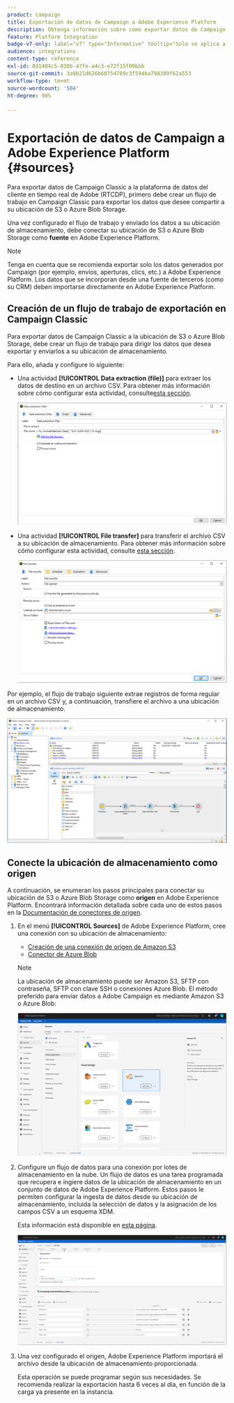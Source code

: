 ```yaml
---
product: campaign
title: Exportación de datos de Campaign a Adobe Experience Platform
description: Obtenga información sobre cómo exportar datos de Campaign Classic a Adobe Experience Platform
feature: Platform Integration
badge-v7-only: label="v7" type="Informative" tooltip="Solo se aplica a Campaign Classic v7"
audience: integrations
content-type: reference
exl-id: 8d1404c5-030b-47fe-a4c3-e72f15f09bbb
source-git-commit: 3a9b21d626b60754789c3f594ba798309f62a553
workflow-type: tm+mt
source-wordcount: '504'
ht-degree: 98%

---
```


# Exportación de datos de Campaign a Adobe Experience Platform {#sources}



Para exportar datos de Campaign Classic a la plataforma de datos del cliente en tiempo real de Adobe (RTCDP), primero debe crear un flujo de trabajo en Campaign Classic para exportar los datos que desee compartir a su ubicación de S3 o Azure Blob Storage.

Una vez configurado el flujo de trabajo y enviado los datos a su ubicación de almacenamiento, debe conectar su ubicación de S3 o Azure Blob Storage como **fuente** en Adobe Experience Platform.

>[!NOTE]
>
>Tenga en cuenta que se recomienda exportar solo los datos generados por Campaign (por ejemplo, envíos, aperturas, clics, etc.) a Adobe Experience Platform. Los datos que se incorporan desde una fuente de terceros (como su CRM) deben importarse directamente en Adobe Experience Platform.

## Creación de un flujo de trabajo de exportación en Campaign Classic

Para exportar datos de Campaign Classic a la ubicación de S3 o Azure Blob Storage, debe crear un flujo de trabajo para dirigir los datos que desea exportar y enviarlos a su ubicación de almacenamiento.

Para ello, añada y configure lo siguiente:

* Una actividad **[!UICONTROL Data extraction (file)]** para extraer los datos de destino en un archivo CSV. Para obtener más información sobre cómo configurar esta actividad, consulte[esta sección](../../workflow/using/extraction--file-.md).

  ![](assets/rtcdp-extract-file.png)

* Una actividad **[!UICONTROL File transfer]** para transferir el archivo CSV a su ubicación de almacenamiento. Para obtener más información sobre cómo configurar esta actividad, consulte [esta sección](../../workflow/using/file-transfer.md).

  ![](assets/rtcdp-file-transfer.png)

Por ejemplo, el flujo de trabajo siguiente extrae registros de forma regular en un archivo CSV y, a continuación, transfiere el archivo a una ubicación de almacenamiento.

![](assets/aep-export.png)

## Conecte la ubicación de almacenamiento como origen

A continuación, se enumeran los pasos principales para conectar su ubicación de S3 o Azure Blob Storage como **origen** en Adobe Experience Platform. Encontrará información detallada sobre cada uno de estos pasos en la [Documentación de conectores de origen](https://experienceleague.adobe.com/docs/experience-platform/sources/home.html?lang=es).

1. En el menú **[!UICONTROL Sources]** de Adobe Experience Platform, cree una conexión con su ubicación de almacenamiento:

   * [Creación de una conexión de origen de Amazon S3](https://experienceleague.adobe.com/docs/experience-platform/sources/ui-tutorials/create/cloud-storage/s3.html?lang=es)
   * [Conector de Azure Blob](https://experienceleague.adobe.com/docs/experience-platform/sources/connectors/cloud-storage/blob.html?lang=es)

   >[!NOTE]
   >
   >La ubicación de almacenamiento puede ser Amazon S3, SFTP con contraseña, SFTP con clave SSH o conexiones Azure Blob. El método preferido para enviar datos a Adobe Campaign es mediante Amazon S3 o Azure Blob:

   ![](assets/rtcdp-connector.png)

1. Configure un flujo de datos para una conexión por lotes de almacenamiento en la nube. Un flujo de datos es una tarea programada que recupera e ingiere datos de la ubicación de almacenamiento en un conjunto de datos de Adobe Experience Platform. Estos pasos le permiten configurar la ingesta de datos desde su ubicación de almacenamiento, incluida la selección de datos y la asignación de los campos CSV a un esquema XDM.

   Esta información está disponible en [esta página](https://experienceleague.adobe.com/docs/experience-platform/sources/ui-tutorials/dataflow/cloud-storage.html?lang=es).

   ![](assets/rtcdp-map-xdm.png)

1. Una vez configurado el origen, Adobe Experience Platform importará el archivo desde la ubicación de almacenamiento proporcionada.

   Esta operación se puede programar según sus necesidades. Se recomienda realizar la exportación hasta 6 veces al día, en función de la carga ya presente en la instancia.
